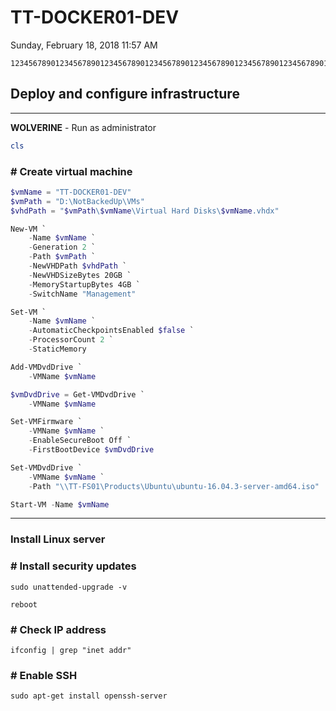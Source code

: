 ﻿# TT-DOCKER01-DEV

Sunday, February 18, 2018
11:57 AM

```Text
12345678901234567890123456789012345678901234567890123456789012345678901234567890
```

## Deploy and configure infrastructure

---

**WOLVERINE** - Run as administrator

```PowerShell
cls
```

### # Create virtual machine

```PowerShell
$vmName = "TT-DOCKER01-DEV"
$vmPath = "D:\NotBackedUp\VMs"
$vhdPath = "$vmPath\$vmName\Virtual Hard Disks\$vmName.vhdx"

New-VM `
    -Name $vmName `
    -Generation 2 `
    -Path $vmPath `
    -NewVHDPath $vhdPath `
    -NewVHDSizeBytes 20GB `
    -MemoryStartupBytes 4GB `
    -SwitchName "Management"

Set-VM `
    -Name $vmName `
    -AutomaticCheckpointsEnabled $false `
    -ProcessorCount 2 `
    -StaticMemory

Add-VMDvdDrive `
    -VMName $vmName

$vmDvdDrive = Get-VMDvdDrive `
    -VMName $vmName

Set-VMFirmware `
    -VMName $vmName `
    -EnableSecureBoot Off `
    -FirstBootDevice $vmDvdDrive

Set-VMDvdDrive `
    -VMName $vmName `
    -Path "\\TT-FS01\Products\Ubuntu\ubuntu-16.04.3-server-amd64.iso"

Start-VM -Name $vmName
```

---

### Install Linux server

### # Install security updates

```Shell
sudo unattended-upgrade -v

reboot
```

### # Check IP address

```Shell
ifconfig | grep "inet addr"
```

### # Enable SSH

```Shell
sudo apt-get install openssh-server
```
